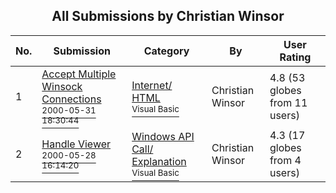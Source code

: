 ﻿<div align="center">

## All Submissions by Christian Winsor

</div>

No.  | Submission | Category | By   | User Rating
---- | ---------- | -------- | ---- | -----------
1 | [Accept Multiple Winsock Connections<br /><sup>2000-05-31 18:30:44</sup>](https://github.com/Planet-Source-Code/christian-winsor-accept-multiple-winsock-connections__1-8505) | [Internet/ HTML<br /><sup>Visual Basic</sup>](../ByCategory/internet-html__1-34.md) | Christian Winsor | 4.8 (53 globes from 11 users)
2 | [Handle Viewer<br /><sup>2000-05-28 16:14:20</sup>](https://github.com/Planet-Source-Code/christian-winsor-handle-viewer__1-8430) | [Windows API Call/ Explanation<br /><sup>Visual Basic</sup>](../ByCategory/windows-api-call-explanation__1-39.md) | Christian Winsor | 4.3 (17 globes from 4 users)
